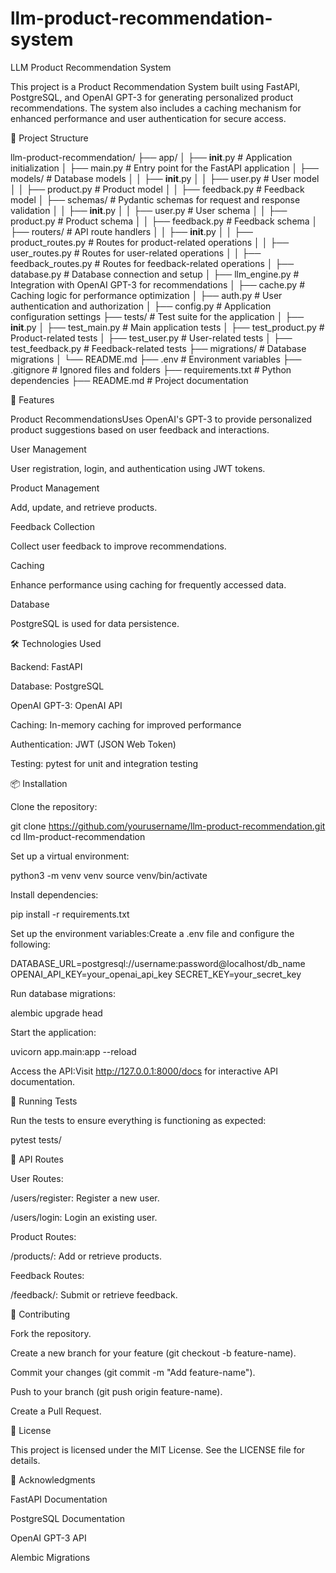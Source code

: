 # llm-product-recommendation-system
LLM Product Recommendation System

This project is a Product Recommendation System built using FastAPI, PostgreSQL, and OpenAI GPT-3 for generating personalized product recommendations. The system also includes a caching mechanism for enhanced performance and user authentication for secure access.

🔧 Project Structure

llm-product-recommendation/
├── app/
│   ├── __init__.py            # Application initialization
│   ├── main.py                # Entry point for the FastAPI application
│   ├── models/                # Database models
│   │   ├── __init__.py
│   │   ├── user.py            # User model
│   │   ├── product.py         # Product model
│   │   ├── feedback.py        # Feedback model
│   ├── schemas/               # Pydantic schemas for request and response validation
│   │   ├── __init__.py
│   │   ├── user.py            # User schema
│   │   ├── product.py         # Product schema
│   │   ├── feedback.py        # Feedback schema
│   ├── routers/               # API route handlers
│   │   ├── __init__.py
│   │   ├── product_routes.py  # Routes for product-related operations
│   │   ├── user_routes.py     # Routes for user-related operations
│   │   ├── feedback_routes.py # Routes for feedback-related operations
│   ├── database.py            # Database connection and setup
│   ├── llm_engine.py          # Integration with OpenAI GPT-3 for recommendations
│   ├── cache.py               # Caching logic for performance optimization
│   ├── auth.py                # User authentication and authorization
│   ├── config.py              # Application configuration settings
├── tests/                     # Test suite for the application
│   ├── __init__.py
│   ├── test_main.py           # Main application tests
│   ├── test_product.py        # Product-related tests
│   ├── test_user.py           # User-related tests
│   ├── test_feedback.py       # Feedback-related tests
├── migrations/                # Database migrations
│   └── README.md
├── .env                       # Environment variables
├── .gitignore                 # Ignored files and folders
├── requirements.txt           # Python dependencies
├── README.md                  # Project documentation

🚀 Features

Product RecommendationsUses OpenAI's GPT-3 to provide personalized product suggestions based on user feedback and interactions.

User Management

User registration, login, and authentication using JWT tokens.

Product Management

Add, update, and retrieve products.

Feedback Collection

Collect user feedback to improve recommendations.

Caching

Enhance performance using caching for frequently accessed data.

Database

PostgreSQL is used for data persistence.

🛠️ Technologies Used

Backend: FastAPI

Database: PostgreSQL

OpenAI GPT-3: OpenAI API

Caching: In-memory caching for improved performance

Authentication: JWT (JSON Web Token)

Testing: pytest for unit and integration testing

📦 Installation

Clone the repository:

git clone https://github.com/yourusername/llm-product-recommendation.git
cd llm-product-recommendation

Set up a virtual environment:

python3 -m venv venv
source venv/bin/activate

Install dependencies:

pip install -r requirements.txt

Set up the environment variables:Create a .env file and configure the following:

DATABASE_URL=postgresql://username:password@localhost/db_name
OPENAI_API_KEY=your_openai_api_key
SECRET_KEY=your_secret_key

Run database migrations:

alembic upgrade head

Start the application:

uvicorn app.main:app --reload

Access the API:Visit http://127.0.0.1:8000/docs for interactive API documentation.

🧺️ Running Tests

Run the tests to ensure everything is functioning as expected:

pytest tests/

📝 API Routes

User Routes:

/users/register: Register a new user.

/users/login: Login an existing user.

Product Routes:

/products/: Add or retrieve products.

Feedback Routes:

/feedback/: Submit or retrieve feedback.

🌟 Contributing

Fork the repository.

Create a new branch for your feature (git checkout -b feature-name).

Commit your changes (git commit -m "Add feature-name").

Push to your branch (git push origin feature-name).

Create a Pull Request.

📜 License

This project is licensed under the MIT License. See the LICENSE file for details.

🙏 Acknowledgments

FastAPI Documentation

PostgreSQL Documentation

OpenAI GPT-3 API

Alembic Migrations

